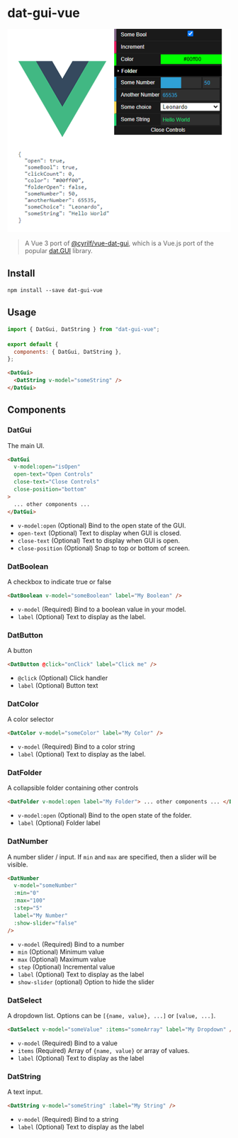 # dat-gui-vue

![dat-gui-vue](./public/dat-gui-vue.png)

> A Vue 3 port of [@cyrilf/vue-dat-gui](https://github.com/cyrilf/vue-dat-gui), which is a Vue.js port of the popular [dat.GUI](https://github.com/dataarts/dat.gui) library.

## Install

```
npm install --save dat-gui-vue
```

## Usage

```js
import { DatGui, DatString } from "dat-gui-vue";

export default {
  components: { DatGui, DatString },
};
```

```html
<DatGui>
  <DatString v-model="someString" />
</DatGui>
```

## Components

### DatGui

The main UI.

```html
<DatGui
  v-model:open="isOpen"
  open-text="Open Controls"
  close-text="Close Controls"
  close-position="bottom"
>
  ... other components ...
</DatGui>
```

- `v-model:open` (Optional) Bind to the open state of the GUI.
- `open-text` (Optional) Text to display when GUI is closed.
- `close-text` (Optional) Text to display when GUI is open.
- `close-position` (Optional) Snap to top or bottom of screen.

### DatBoolean

A checkbox to indicate true or false

```html
<DatBoolean v-model="someBoolean" label="My Boolean" />
```

- `v-model` (Required) Bind to a boolean value in your model.
- `label` (Optional) Text to display as the label.

### DatButton

A button

```html
<DatButton @click="onClick" label="Click me" />
```

- `@click` (Optional) Click handler
- `label` (Optional) Button text

### DatColor

A color selector

```html
<DatColor v-model="someColor" label="My Color" />
```

- `v-model` (Required) Bind to a color string
- `label` (Optional) Text to display as the label.

### DatFolder

A collapsible folder containing other controls

```html
<DatFolder v-model:open label="My Folder"> ... other components ... </DatFolder>
```

- `v-model:open` (Optional) Bind to the open state of the folder.
- `label` (Optional) Folder label

### DatNumber

A number slider / input. If `min` and `max` are specified, then
a slider will be visible.

```html
<DatNumber
  v-model="someNumber"
  :min="0"
  :max="100"
  :step="5"
  label="My Number"
  :show-slider="false"
/>
```

- `v-model` (Required) Bind to a number
- `min` (Optional) Minimum value
- `max` (Optional) Maximum value
- `step` (Optional) Incremental value
- `label` (Optional) Text to display as the label
- `show-slider` (optional) Option to hide the slider

### DatSelect

A dropdown list. Options can be `[{name, value}, ...]` or `[value, ...]`.

```html
<DatSelect v-model="someValue" :items="someArray" label="My Dropdown" />
```

- `v-model` (Required) Bind to a value
- `items` (Required) Array of `{name, value}` or array of values.
- `label` (Optional) Text to display as the label

### DatString

A text input.

```html
<DatString v-model="someString" :label="My String" />
```

- `v-model` (Required) Bind to a string
- `label` (Optional) Text to display as the label
